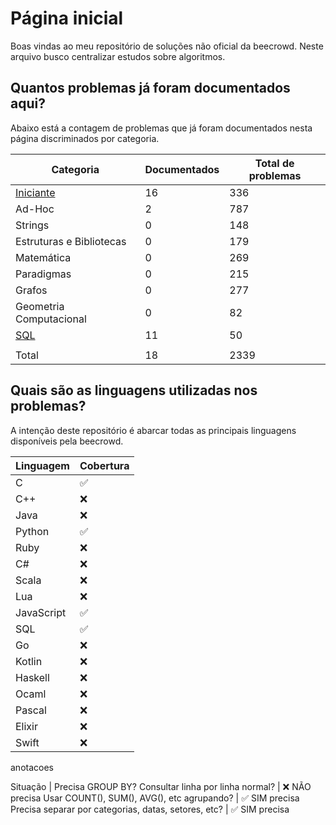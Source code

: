 # Página inicial

Boas vindas ao meu repositório de soluções não oficial da beecrowd. Neste arquivo busco centralizar estudos sobre algoritmos.

## Quantos problemas já foram documentados aqui?

Abaixo está a contagem de problemas que já foram documentados nesta página discriminados por categoria.

| Categoria                                   | Documentados | Total de problemas |
| ------------------------------------------- | ------------ | ------------------ |
| [Iniciante](./Desafios/Iniciante/README.md) | 16           | 336                |
| Ad-Hoc                                      | 2            | 787                |
| Strings                                     | 0            | 148                |
| Estruturas e Bibliotecas                    | 0            | 179                |
| Matemática                                  | 0            | 269                |
| Paradigmas                                  | 0            | 215                |
| Grafos                                      | 0            | 277                |
| Geometria Computacional                     | 0            | 82                 |
| [SQL](./Desafios/sql/README.md)             | 11           | 50                 |
|                                             |              |                    |
| Total                                       | 18           | 2339               |

## Quais são as linguagens utilizadas nos problemas?

A intenção deste repositório é abarcar todas as principais linguagens disponíveis pela beecrowd.

| Linguagem  | Cobertura |
| ---------- | --------- |
| C          | ✅        |
| C++        | ❌        |
| Java       | ❌        |
| Python     | ✅        |
| Ruby       | ❌        |
| C#         | ❌        |
| Scala      | ❌        |
| Lua        | ❌        |
| JavaScript | ✅        |
| SQL        | ✅        |
| Go         | ❌        |
| Kotlin     | ❌        |
| Haskell    | ❌        |
| Ocaml      | ❌        |
| Pascal     | ❌        |
| Elixir     | ❌        |
| Swift      | ❌        |

anotacoes

Situação | Precisa GROUP BY?
Consultar linha por linha normal? | ❌ NÃO precisa
Usar COUNT(), SUM(), AVG(), etc agrupando? | ✅ SIM precisa
Precisa separar por categorias, datas, setores, etc? | ✅ SIM precisa
